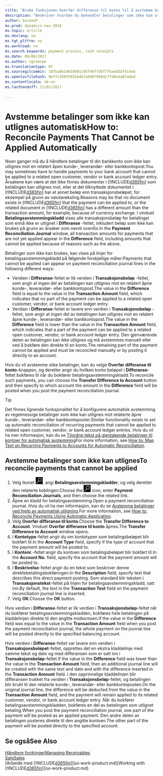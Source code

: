 ```yaml
---
title: "Bruke funksjonen Overfør differanse til konto til å avstemme betalinger"
description: "Beskriver hvordan du behandler betalinger som ikke kan utlignes mot et dokument, for eksempel når en valutakurs fører til at beløp blir forskjellige."
author: SorenGP
ms.prod: dynamics-nav-2018
ms.topic: article
ms.devlang: na
ms.tgt_pltfrm: na
ms.workload: na
ms.search.keywords: payment process, cash receipts
ms.date: 09/08/2017
ms.author: sgroespe
ms.translationtype: HT
ms.sourcegitcommit: 1dfba8b14019991c95f40ffd5f7fbaed5df414eb
ms.openlocfilehash: 9e7fc550f503244b7a04079664c7fd6eda87aded
ms.contentlocale: nb-no
ms.lasthandoff: 12/01/2017

---
```

# <a name="how-to-reconcile-payments-that-cannot-be-applied-automatically"></a><span data-ttu-id="17601-103">Avstemme betalinger som ikke kan utlignes automatisk</span><span class="sxs-lookup"><span data-stu-id="17601-103">How to: Reconcile Payments That Cannot be Applied Automatically</span></span>
<span data-ttu-id="17601-104">Noen ganger må du å håndtere betalinger til din bankkonto som ikke kan utlignes mot en relatert åpen kunde-, leverandør- eller bankkontopost.</span><span class="sxs-lookup"><span data-stu-id="17601-104">You may sometimes have to handle payments to your bank account that cannot be applied to a related open customer, vendor or bank account ledger entry.</span></span> <span data-ttu-id="17601-105">Årsakene kan være at det ikke finnes dokumenter i [!INCLUDE[d365fin](includes/d365fin_md.md)] som betalingen kan utlignes mot, eller at det tilknyttede dokumentet i [!INCLUDE[d365fin](includes/d365fin_md.md)] har et annet beløp enn transaksjonsbeløpet, for eksempel på grunn av valutaveksling.</span><span class="sxs-lookup"><span data-stu-id="17601-105">Reasons may be that no document exists in [!INCLUDE[d365fin](includes/d365fin_md.md)] that the payment can be applied to, or the related document in [!INCLUDE[d365fin](includes/d365fin_md.md)] has a different amount than the transaction amount, for example, because of currency exchange.</span></span> <span data-ttu-id="17601-106">I vinduet **Betalingsavstemmingskladd** vises alle transaksjonsbeløp for betalinger som ennå ikke er utlignet i **Differanse** -feltet, inkludert beløp som ikke kan brukes på grunn av årsaker som nevnt ovenfor.</span><span class="sxs-lookup"><span data-stu-id="17601-106">In the **Payment Reconciliation Journal** window, all transaction amounts for payments that are not yet applied appear in the **Difference** field, including amounts that cannot be applied because of reasons such as the above.</span></span>

<span data-ttu-id="17601-107">Betalinger som ikke kan brukes, kan vises på linjer for betalingsavstemmingskladd på følgende forskjellige måter:</span><span class="sxs-lookup"><span data-stu-id="17601-107">Payments that cannot be applied can appear on payment reconciliation journal lines in the following different ways:</span></span>

* <span data-ttu-id="17601-108">Verdien i **Differanse**-feltet er lik verdien i **Transaksjonsbeløp** -feltet, som angir at ingen del av betalingen kan utlignes mot en relatert åpne kunde-, leverandør- eller bankkontopost.</span><span class="sxs-lookup"><span data-stu-id="17601-108">The value in the **Difference** field is equal to the value in the **Transaction Amount** field, which indicates that no part of the payment can be applied to a related open customer, vendor, or bank account ledger entry.</span></span>
* <span data-ttu-id="17601-109">Verdien i **Differanse**-feltet er lavere enn verdien i **Transaksjonsbeløp** -feltet, som angir at ingen del av betalingen kan utlignes mot en relatert åpne kunde-, leverandør- eller bankkontopost.</span><span class="sxs-lookup"><span data-stu-id="17601-109">The value in the **Difference** field is lower than the value in the **Transaction Amount** field, which indicates that a part of the payment can be applied to a related open customer, vendor, or bank account ledger entry.</span></span> <span data-ttu-id="17601-110">Den gjenværende delen av betalingen kan ikke utlignes og må avstemmes manuelt eller ved å bokføre den direkte til en konto.</span><span class="sxs-lookup"><span data-stu-id="17601-110">The remaining part of the payment cannot be applied and must be reconciled manually or by posting it directly to an account.</span></span>

<span data-ttu-id="17601-111">Hvis du vil avstemme slike betalinger, kan du velge **Overfør differanse til konto**-knappen, og deretter angir du hvilken konto beløpet i **Differanse**-feltet bokføres til når du bokfører betalingsavstemmingskladd.</span><span class="sxs-lookup"><span data-stu-id="17601-111">To reconcile such payments, you can choose the **Transfer Difference to Account** button and then specify to which account the amount in the **Difference** field will be posted when you post the payment reconciliation journal.</span></span>

> [!TIP]  
>   <span data-ttu-id="17601-112">Det finnes lignende funksjonalitet for å konfigurere automatisk avstemming av regelmessige betalinger som ikke kan utlignes mot relaterte åpne kunde-, leverandør- eller bankkontoposter.</span><span class="sxs-lookup"><span data-stu-id="17601-112">Similar functionality exists to set up automatic reconciliation of recurring payments that cannot be applied to related open customer, vendor, or bank account ledger entries.</span></span> <span data-ttu-id="17601-113">Hvis du vil ha mer informasjon, kan du se [Tilordne tekst på gjentakende betalinger til kontoer for automatisk avstemming](receivables-how-map-text-recurring-payments-accounts-auto-reconcilliation.md)</span><span class="sxs-lookup"><span data-stu-id="17601-113">For more information, see [How to: Map Text on Recurring Payments to Accounts for Automatic Reconciliation](receivables-how-map-text-recurring-payments-accounts-auto-reconcilliation.md).</span></span>

## <a name="to-reconcile-payments-that-cannot-be-applied"></a><span data-ttu-id="17601-114">Avstemme betalinger som ikke kan utlignes</span><span class="sxs-lookup"><span data-stu-id="17601-114">To reconcile payments that cannot be applied</span></span>
1. <span data-ttu-id="17601-115">Velg ikonet ![Søk etter side eller rapport](media/ui-search/search_small.png "Søk etter side eller rapport"), angi **Betalingsavstemmingskladder**, og velg deretter den relaterte koblingen.</span><span class="sxs-lookup"><span data-stu-id="17601-115">Choose the ![Search for Page or Report](media/ui-search/search_small.png "Search for Page or Report icon") icon, enter **Payment Reconciliation Journals**, and then choose the related link.</span></span>
2. <span data-ttu-id="17601-116">Åpne en kladd for betalingsavstemming.</span><span class="sxs-lookup"><span data-stu-id="17601-116">Open a payment reconciliation journal.</span></span> <span data-ttu-id="17601-117">Hvis du vil ha mer informasjon, kan du se [Avstemme betalinger ved hjelp av automatisk utligning](receivables-how-reconcile-payments-auto-application.md).</span><span class="sxs-lookup"><span data-stu-id="17601-117">For more information, see [How to: Reconcile Payments Using Automatic Application](receivables-how-reconcile-payments-auto-application.md).</span></span>
3. <span data-ttu-id="17601-118">Velg **Overfør differanse til konto**.</span><span class="sxs-lookup"><span data-stu-id="17601-118">Choose the **Transfer Difference to Account**.</span></span> <span data-ttu-id="17601-119">Vinduet **Overfør differanse til konto** åpnes.</span><span class="sxs-lookup"><span data-stu-id="17601-119">The **Transfer Difference to Account** window opens.</span></span>
4. <span data-ttu-id="17601-120">I **Kontotype**-feltet angir du om kontotypen som betalingsbeløpet blir bokført til.</span><span class="sxs-lookup"><span data-stu-id="17601-120">In the **Account Type** field, specify if the type of account that the payment amount will be posted to.</span></span>
5. <span data-ttu-id="17601-121">I **Kontonr.**-feltet angir du kontoen som betalingsbeløpet blir bokført til.</span><span class="sxs-lookup"><span data-stu-id="17601-121">In the **Account No.** field, specify the account that the payment amount will be posted to.</span></span>
6. <span data-ttu-id="17601-122">I **Beskrivelse**-feltet angir du en tekst som beskriver denne direktebetalingsbokføringen.</span><span class="sxs-lookup"><span data-stu-id="17601-122">In the **Description** field, specify text that describes this direct payment posting.</span></span> <span data-ttu-id="17601-123">Som standard blir teksten i **Transaksjonstekst**-feltet på linjen for betalingsavstemmingskladd, satt inn.</span><span class="sxs-lookup"><span data-stu-id="17601-123">By default, the text in the **Transaction Text** field on the payment reconciliation journal line is inserted.</span></span>
7. <span data-ttu-id="17601-124">Velg **OK**.</span><span class="sxs-lookup"><span data-stu-id="17601-124">Choose the **OK** button.</span></span>

<span data-ttu-id="17601-125">Hvis verdien i **Differanse**-feltet er lik verdien i **Transaksjonsbeløp**-feltet når du bokfører betalingsavstemmingskladden, bokføres hele betalingen på kladdelinjen direkte til den angitte motkontoen.</span><span class="sxs-lookup"><span data-stu-id="17601-125">If the value in the **Difference** field was equal to the value in the **Transaction Amount** field when you post the payment reconciliation journal, the whole payment on the journal line will be posted directly to the specified balancing account.</span></span>

<span data-ttu-id="17601-126">Hvis verdien i **Differanse**-feltet var lavere enn verdien i **Transaksjonsbeløpet**-feltet, opprettes det en ekstra kladdelinje med samme tekst og dato og med differansen som er satt inn i **Transaksjonsbeløp**-feltet.</span><span class="sxs-lookup"><span data-stu-id="17601-126">If the value in the **Difference** field was lower than the value in the **Transaction Amount** field, then an additional journal line will be created with the same text and date and with the difference inserted in the **Transaction Amount** field.</span></span> <span data-ttu-id="17601-127">I den opprinnelige kladdelinjen blir differansen trukket fra verdien i **Transaksjonsbeløp**-feltet, og betalingen blir brukt til den relaterte kunde-, leverandør- eller bankkontoposten.</span><span class="sxs-lookup"><span data-stu-id="17601-127">On the original journal line, the difference will be deducted from the value in the **Transaction Amount** field, and the payment will remain applied to its related customer, vendor, or bank account ledger entry.</span></span> <span data-ttu-id="17601-128">Når du bokfører betalingsavstemmingskladden, bokføres en del av betalingen som utlignet betaling.</span><span class="sxs-lookup"><span data-stu-id="17601-128">When you post the payment reconciliation journal, one part of the payment will be posted as an applied payment.</span></span> <span data-ttu-id="17601-129">Den andre delen av betalingen posteres direkte til den angitte kontoen.</span><span class="sxs-lookup"><span data-stu-id="17601-129">The other part of the payment will be posted directly to the specified account.</span></span>

## <a name="see-also"></a><span data-ttu-id="17601-130">Se også</span><span class="sxs-lookup"><span data-stu-id="17601-130">See Also</span></span>
[<span data-ttu-id="17601-131">Håndtere fordringer</span><span class="sxs-lookup"><span data-stu-id="17601-131">Managing Receivables</span></span>](receivables-manage-receivables.md)  
[<span data-ttu-id="17601-132">Salg</span><span class="sxs-lookup"><span data-stu-id="17601-132">Sales</span></span>](sales-manage-sales.md)  
<span data-ttu-id="17601-133">[Arbeide med [!INCLUDE[d365fin](includes/d365fin_md.md)]](ui-work-product.md)</span><span class="sxs-lookup"><span data-stu-id="17601-133">[Working with [!INCLUDE[d365fin](includes/d365fin_md.md)]](ui-work-product.md)</span></span>

